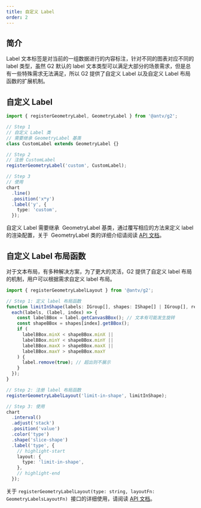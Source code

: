 ```yaml
---
title: 自定义 Label
order: 2
---
```


## 简介

Label 文本标签是对当前的一组数据进行的内容标注，针对不同的图表对应不同的 label 类型，虽然 G2 默认的 label 文本类型可以满足大部分的场景需求，但是总有一些特殊需求无法满足，所以 G2 提供了自定义 Label 以及自定义 Label 布局函数的扩展机制。

## 自定义 Label

```typescript
import { registerGeometryLabel, GeometryLabel } from '@antv/g2';

// Step 1
// 自定义 Label 类
// 需要继承 GeometryLabel 基类
class CustomLabel extends GeometryLabel {}

// Step 2
// 注册 CustomLabel
registerGeometryLabel('custom', CustomLabel);

// Step 3
// 使用
chart
  .line()
  .position('x*y')
  .label('y', {
    type: 'custom',
  });
```

自定义 Label 需要继承  GeometryLabel 基类，通过覆写相应的方法来定义 label 的渲染配置，关于  GeometryLabel 类的详细介绍请阅读 [API 文档]()。

## 自定义 Label 布局函数

对于文本布局，有多种解决方案，为了更大的灵活，G2 提供了自定义 label 布局的机制，用户可以根据需求自定义 label 布局。

```typescript
import { registerGeometryLabelLayout } from '@antv/g2';

// Step 1: 定义 label 布局函数
function limitInShape(labels: IGroup[], shapes: IShape[] | IGroup[], region: BBox) {
  each(labels, (label, index) => {
    const labelBBox = label.getCanvasBBox(); // 文本有可能发生旋转
    const shapeBBox = shapes[index].getBBox();
    if (
      labelBBox.minX < shapeBBox.minX ||
      labelBBox.minY < shapeBBox.minY ||
      labelBBox.maxX > shapeBBox.maxX ||
      labelBBox.maxY > shapeBBox.maxY
    ) {
      label.remove(true); // 超出则不展示
    }
  });
}

// Step 2: 注册 label 布局函数
registerGeometryLabelLayout('limit-in-shape', limitInShape);

// Step 3: 使用
chart
  .interval()
  .adjust('stack')
  .position('value')
  .color('type')
  .shape('slice-shape')
  .label('type', {
    // highlight-start
    layout: {
      type: 'limit-in-shape',
    },
    // highlight-end
  });
```

关于 `registerGeometryLabelLayout(type: string, layoutFn: GeometryLabelsLayoutFn)`  接口的详细使用，请阅读 [API 文档]()。
